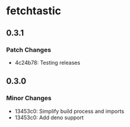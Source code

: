# fetchtastic

## 0.3.1

### Patch Changes

- 4c24b78: Testing releases

## 0.3.0

### Minor Changes

- 13453c0: Simplify build process and imports
- 13453c0: Add deno support
